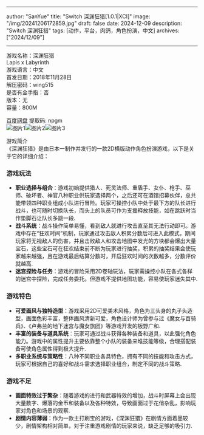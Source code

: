 
---
author: "SanYue"
title: "Switch 深渊狂猎[1.0.1|XCI]"
image: "/img/20241206172859.jpg"
draft: false
date: 2024-12-09
description: "Switch 深渊狂猎"
tags: [动作，平台，肉鸽，角色扮演，中文]
archives: ["2024/12/09"]

---

游戏名称：深渊狂猎   
Lapis x Labyrinth    
游戏语言：中文  
首发日期：2018年11月28日  
解压密码：wing515  
是否有金手指：否  
版本：无   
容量：800M

[百度网盘](https://pan.baidu.com/s/1BAmnV_YG8SYa5DgPITEUCA) 提取码: npgm  
![图片1](/img/sc5pm4.jpg)![图片2](/img/sc5pm3.jpg)![图片3](/img/sc5plx.jpg)  

游戏简介  
《深渊狂猎》是由日本一制作并发行的一款2D横版动作角色扮演游戏，以下是关于它的详细介绍：

### 游戏玩法
- **职业选择与组合**：游戏初始提供猎人、死灵法师、重盾手、女仆、枪手、巫师、破坏者、神官八种职业供玩家选择两个，之后还可在酒馆招募伙伴，总共能带领四种职业组成小队进行冒险。玩家可操控小队中处于最下方的队长进行战斗，也可随时切换队长，而头上的队员可作为支援释放技能，如在跳跃时当作垫脚石让队长多跳一段.
- **战斗系统**：战斗操作简单易懂，看到敌人就进行攻击直至其无法行动即可。游戏中存在“狂欢时间”机制，玩家通过攻击敌人积累分数后可进入此模式，期间玩家将无视敌人的伤害，并且击败敌人和攻击地图中发光的方块都会爆出大量宝石，这些宝石可在狂欢结束前不断为玩家进行抽奖，积累的抽奖结果会使玩家越来越强，且在游戏最后结算分数时，开启狂欢时间的次数越多，分数评价就越高.
- **迷宫探险与任务**：游戏的冒险采用2D卷轴玩法，玩家需操控小队在各式各样的迷宫中探险，完成任务委托。但游戏不提供地图功能，容易使玩家迷失其中.

### 游戏特色
- **可爱画风与独特造型**：游戏采用2D可爱美术风格，角色为三头身的丸子头造型，画面色彩丰富，整体画风清新可爱，角色设计师为曾参与过《魔女与百骑兵》、《卢弗兰的地下迷宫与魔女旅团》等游戏开发的板野广和.
- **丰富的装备与道具系统**：玩家可通过战斗获得各种装备和道具，以此强化角色能力。游戏中的属性提升主要依靠整个小队的装备来堆技能等级，合理搭配装备可使角色属性得到极大提升.
- **多职业系统与策略性**：八种不同职业各具特色，拥有不同的技能和攻击方式，玩家可根据自己的喜好和战斗需求选择职业组合，制定不同的战斗策略.

### 游戏不足
- **画面特效过于繁杂**：随着游戏的进行和武器特效的增加，战斗时屏幕上会出现大量数字、爆落的金币和装备以及各种特效，导致画面过于花俏杂乱，影响玩家对角色和场景的观察.
- **剧情内容薄弱**：作为一款主打刷宝的游戏，《深渊狂猎》在剧情方面着墨较少，剧情架构相对简单，对于注重游戏剧情的玩家来说，缺乏足够的吸引力.
